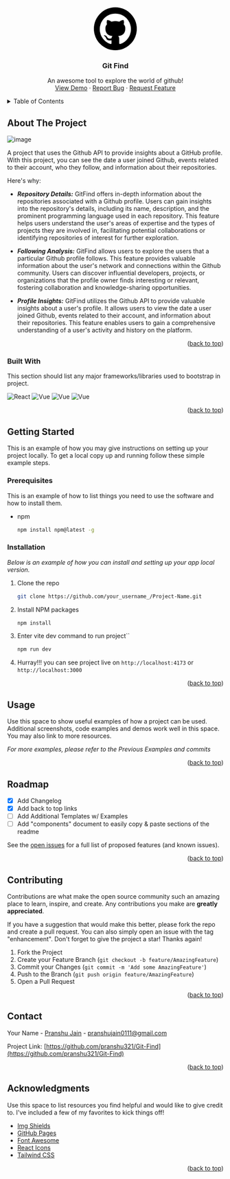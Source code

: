 <!-- Improved compatibility of back to top link: See: https://github.com/othneildrew/Best-README-Template/pull/73 -->
<a name="readme-top"></a>
<!--
*** Thanks for checking out the Best-README-Template. If you have a suggestion
*** that would make this better, please fork the repo and create a pull request
*** or simply open an issue with the tag "enhancement".
*** Don't forget to give the project a star!
*** Thanks again! Now go create something AMAZING! :D
-->



<!-- PROJECT SHIELDS -->
<!--
*** I'm using markdown "reference style" links for readability.
*** Reference links are enclosed in brackets [ ] instead of parentheses ( ).
*** See the bottom of this document for the declaration of the reference variables
*** for contributors-url, forks-url, etc. This is an optional, concise syntax you may use.
*** https://www.markdownguide.org/basic-syntax/#reference-style-links
-->
<!-- PROJECT LOGO -->
<br />
<div align="center">
  <a href="https://gitfind32.netlify.app/" target="blank">
    <img src="https://github.com/Pranshu321/Git-Find/blob/master/src/assets/logo.png" alt="Logo" width="100" height="100" style="border-radius:50%;">
  </a>

  <h3 align="center">Git Find</h3>

  <p align="center">
    An awesome tool to explore the world of github!
    <br />
    <a href="https://gitfind32.netlify.app">View Demo</a>
    ·
    <a href="https://github.com/Pranshu321/Git-Find/issues">Report Bug</a>
    ·
    <a href="https://github.com/Pranshu321/Git-Find/issues">Request Feature</a>
  </p>
</div>



<!-- TABLE OF CONTENTS -->
<details>
  <summary>Table of Contents</summary>
  <ol>
    <li>
      <a href="#about-the-project">About The Project</a>
      <ul>
        <li><a href="#built-with">Built With</a></li>
      </ul>
    </li>
    <li>
      <a href="#getting-started">Getting Started</a>
      <ul>
        <li><a href="#prerequisites">Prerequisites</a></li>
        <li><a href="#installation">Installation</a></li>
      </ul>
    </li>
    <li><a href="#contributing">Contributing</a></li>
    <li><a href="#contact">Contact</a></li>
    <li><a href="#acknowledgments">Acknowledgments</a></li>
  </ol>
</details>



<!-- ABOUT THE PROJECT -->
## About The Project

![image](https://github.com/Pranshu321/Git-Find/assets/86917304/cd1421cb-fc75-486d-b7ff-a7bcc4f51907)

A project that uses the Github API to provide insights about a GitHub profile. With this project, you can see the date a user joined Github, events related to their account, who they follow, and information about their repositories.

Here's why:
* **_Repository Details:_** GitFind offers in-depth information about the repositories associated with a Github profile. Users can gain insights into the repository's details, including its name, description, and the prominent programming language used in each repository. This feature helps users understand the user's areas of expertise and the types of projects they are involved in, facilitating potential collaborations or identifying repositories of interest for further exploration.

* **_Following Analysis:_** GitFind allows users to explore the users that a particular Github profile follows. This feature provides valuable information about the user's network and connections within the Github community. Users can discover influential developers, projects, or organizations that the profile owner finds interesting or relevant, fostering collaboration and knowledge-sharing opportunities.

* **_Profile Insights:_** GitFind utilizes the Github API to provide valuable insights about a user's profile. It allows users to view the date a user joined Github, events related to their account, and information about their repositories. This feature enables users to gain a comprehensive understanding of a user's activity and history on the platform.
<p align="right">(<a href="#readme-top">back to top</a>)</p>



### Built With

This section should list any major frameworks/libraries used to bootstrap in project.

 ![React](https://img.shields.io/badge/React-20232A?style=for-the-badge&logo=react&logoColor=61DAFB)
 ![Vue](https://img.shields.io/badge/Tailwind_CSS-38B2AC?style=for-the-badge&logo=tailwind-css&logoColor=white)
 ![Vue](https://img.shields.io/badge/React_Router-CA4245?style=for-the-badge&logo=react-router&logoColor=white)
 ![Vue](https://img.shields.io/badge/GitHub-100000?style=for-the-badge&logo=github&logoColor=white)

<p align="right">(<a href="#readme-top">back to top</a>)</p>



<!-- GETTING STARTED -->
## Getting Started

This is an example of how you may give instructions on setting up your project locally.
To get a local copy up and running follow these simple example steps.

### Prerequisites

This is an example of how to list things you need to use the software and how to install them.
* npm
  ```sh
  npm install npm@latest -g
  ```

### Installation

_Below is an example of how you can install and setting up your app local version._

1. Clone the repo
   ```sh
   git clone https://github.com/your_username_/Project-Name.git
   ```
2. Install NPM packages
   ```sh
   npm install
   ```
3. Enter vite dev command to run project``
   ```sh
   npm run dev
   ```
4. Hurray!!! you can see project live on `http://localhost:4173` or `http://localhost:3000` 

<p align="right">(<a href="#readme-top">back to top</a>)</p>



<!-- USAGE EXAMPLES -->
## Usage

Use this space to show useful examples of how a project can be used. Additional screenshots, code examples and demos work well in this space. You may also link to more resources.

_For more examples, please refer to the Previous Examples and commits_

<p align="right">(<a href="#readme-top">back to top</a>)</p>



<!-- ROADMAP -->
## Roadmap

- [x] Add Changelog
- [x] Add back to top links
- [ ] Add Additional Templates w/ Examples
- [ ] Add "components" document to easily copy & paste sections of the readme

See the [open issues](https://github.com/pranshu321/Git-Find/issues) for a full list of proposed features (and known issues).

<p align="right">(<a href="#readme-top">back to top</a>)</p>



<!-- CONTRIBUTING -->
## Contributing

Contributions are what make the open source community such an amazing place to learn, inspire, and create. Any contributions you make are **greatly appreciated**.

If you have a suggestion that would make this better, please fork the repo and create a pull request. You can also simply open an issue with the tag "enhancement".
Don't forget to give the project a star! Thanks again!

1. Fork the Project
2. Create your Feature Branch (`git checkout -b feature/AmazingFeature`)
3. Commit your Changes (`git commit -m 'Add some AmazingFeature'`)
4. Push to the Branch (`git push origin feature/AmazingFeature`)
5. Open a Pull Request

<p align="right">(<a href="#readme-top">back to top</a>)</p>

<!-- CONTACT -->
## Contact

Your Name - [Pranshu Jain](https://pranshuportfolio.netlify.app) - pranshujain0111@gmail.com

Project Link: [https://github.com/pranshu321/Git-Find](https://github.com/pranshu321/Git-Find)

<p align="right">(<a href="#readme-top">back to top</a>)</p>



<!-- ACKNOWLEDGMENTS -->
## Acknowledgments

Use this space to list resources you find helpful and would like to give credit to. I've included a few of my favorites to kick things off!
* [Img Shields](https://shields.io)
* [GitHub Pages](https://pages.github.com)
* [Font Awesome](https://fontawesome.com)
* [React Icons](https://react-icons.github.io/react-icons/search)
* [Tailwind CSS]()

<p align="right">(<a href="#readme-top">back to top</a>)</p>
